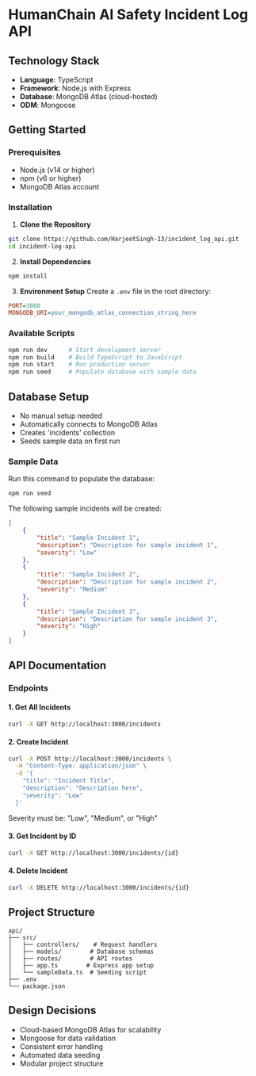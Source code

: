 # HumanChain AI Safety Incident Log API

## Technology Stack
- **Language**: TypeScript
- **Framework**: Node.js with Express
- **Database**: MongoDB Atlas (cloud-hosted)
- **ODM**: Mongoose

## Getting Started

### Prerequisites
- Node.js (v14 or higher)
- npm (v6 or higher)
- MongoDB Atlas account

### Installation

1. **Clone the Repository**
```bash
git clone https://github.com/HarjeetSingh-13/incident_log_api.git
cd incident-log-api
```

2. **Install Dependencies**
```bash
npm install
```

3. **Environment Setup**
Create a `.env` file in the root directory:
```ini
PORT=3000
MONGODB_URI=your_mongodb_atlas_connection_string_here
```

### Available Scripts
```bash
npm run dev      # Start development server
npm run build    # Build TypeScript to JavaScript
npm run start    # Run production server
npm run seed     # Populate database with sample data
```

## Database Setup
- No manual setup needed
- Automatically connects to MongoDB Atlas
- Creates 'incidents' collection
- Seeds sample data on first run

### Sample Data
Run this command to populate the database:
```bash
npm run seed
```
The following sample incidents will be created:
```json
[
    {
        "title": "Sample Incident 1",
        "description": "Description for sample incident 1",
        "severity": "Low"
    },
    {
        "title": "Sample Incident 2",
        "description": "Description for sample incident 2",
        "severity": "Medium"
    },
    {
        "title": "Sample Incident 3",
        "description": "Description for sample incident 3",
        "severity": "High"
    }
]
```

## API Documentation

### Endpoints

#### 1. Get All Incidents
```bash
curl -X GET http://localhost:3000/incidents
```

#### 2. Create Incident
```bash
curl -X POST http://localhost:3000/incidents \
  -H "Content-Type: application/json" \
  -d '{
    "title": "Incident Title",
    "description": "Description here",
    "severity": "Low"
  }'
```
Severity must be: "Low", "Medium", or "High"

#### 3. Get Incident by ID
```bash
curl -X GET http://localhost:3000/incidents/{id}
```

#### 4. Delete Incident
```bash
curl -X DELETE http://localhost:3000/incidents/{id}
```

## Project Structure
```
api/
├── src/
│   ├── controllers/    # Request handlers
│   ├── models/        # Database schemas
│   ├── routes/        # API routes
│   ├── app.ts        # Express app setup
│   └── sampleData.ts  # Seeding script
├── .env
└── package.json
```

## Design Decisions
- Cloud-based MongoDB Atlas for scalability
- Mongoose for data validation
- Consistent error handling
- Automated data seeding
- Modular project structure